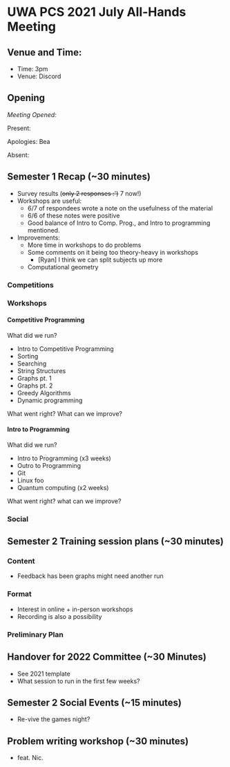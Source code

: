 # UWA PCS 2021 July All-Hands Meeting

## Venue and Time:

- Time: 3pm
- Venue: Discord

## Opening
*Meeting Opened:* 

Present: 

Apologies: Bea 

Absent:

## Semester 1 Recap (~30 minutes)
* Survey results (~~only 2 responses :')~~ 7 now!) 
* Workshops are useful:
  * 6/7 of respondees wrote a note on the usefulness of the material
  * 6/6 of these notes were positive
  * Good balance of Intro to Comp. Prog., and Intro to programming mentioned.  
* Improvements:
  * More time in workshops to do problems
  * Some comments on it being too theory-heavy in workshops
    * [Ryan] I think we can split subjects up more 
  * Computational geometry 

### Competitions 

### Workshops

#### Competitive Programming
What did we run? 
  * Intro to Competitive Programming
  * Sorting
  * Searching
  * String Structures
  * Graphs pt. 1
  * Graphs pt. 2 
  * Greedy Algorithms
  * Dynamic programming

What went right? 
What can we improve? 

#### Intro to Programming
What did we run? 
  * Intro to Programming (x3 weeks)
  * Outro to Programming
  * Git
  * Linux foo
  * Quantum computing (x2 weeks)

What went right? 
what can we improve? 

### Social

## Semester 2 Training session plans (~30 minutes)
### Content
* Feedback has been graphs might need another run

### Format
* Interest in online + in-person workshops
* Recording is also a possibility

### Preliminary Plan

## Handover for 2022 Committee (~30 Minutes) 
* See 2021 template 
* What session to run in the first few weeks? 

## Semester 2 Social Events (~15 minutes) 
* Re-vive the games night? 

## Problem writing workshop (~30 minutes) 
* feat. Nic.







